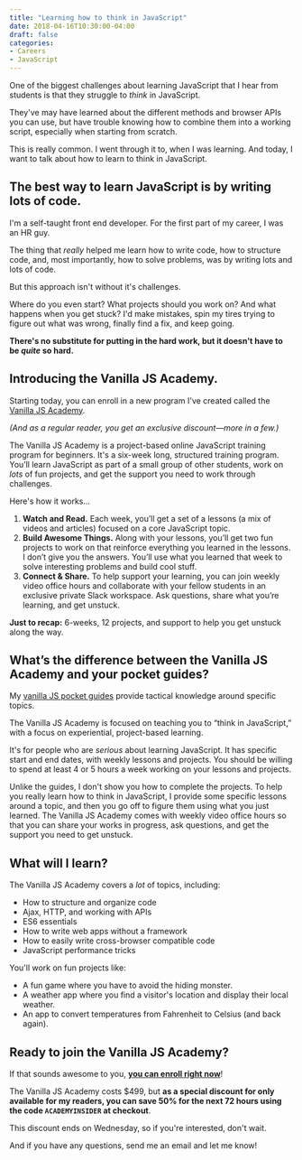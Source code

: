 ```yaml
---
title: "Learning how to think in JavaScript"
date: 2018-04-16T10:30:00-04:00
draft: false
categories:
- Careers
- JavaScript
---
```


One of the biggest challenges about learning JavaScript that I hear from students is that they struggle to *think* in JavaScript.

They've may have learned about the different methods and browser APIs you can use, but have trouble knowing how to combine them into a working script, especially when starting from scratch.

This is really common. I went through it to, when I was learning. And today, I want to talk about how to learn to think in JavaScript.

## The best way to learn JavaScript is by writing lots of code.

I'm a self-taught front end developer. For the first part of my career, I was an HR guy.

The thing that *really* helped me learn how to write code, how to structure code, and, most importantly, how to solve problems, was by writing lots and lots of code.

But this approach isn't without it's challenges.

Where do you even start? What projects should you work on? And what happens when you get stuck? I'd make mistakes, spin my tires trying to figure out what was wrong, finally find a fix, and keep going.

**There's no substitute for putting in the hard work, but it doesn't have to be _quite_ so hard.**

## Introducing the Vanilla JS Academy.

Starting today, you can enroll in a new program I've created called the [Vanilla JS Academy](https://vanillajsacademy.com).

*(And as a regular reader, you get an exclusive discount&mdash;more in a few.)*

The Vanilla JS Academy is a project-based online JavaScript training program for beginners. It's a six-week long, structured training program. You’ll learn JavaScript as part of a small group of other students, work on *lots* of fun projects, and get the support you need to work through challenges.

Here's how it works...

1. **Watch and Read.** Each week, you’ll get a set of a lessons (a mix of videos and articles) focused on a core JavaScript topic.
2. **Build Awesome Things.** Along with your lessons, you’ll get two fun projects to work on that reinforce everything you learned in the lessons. I don’t give you the answers. You’ll use what you learned that week to solve interesting problems and build cool stuff.
3. **Connect & Share.** To help support your learning, you can join weekly video office hours and collaborate with your fellow students in an exclusive private Slack workspace. Ask questions, share what you’re learning, and get unstuck.

**Just to recap:** 6-weeks, 12 projects, and support to help you get unstuck along the way.

## What’s the difference between the Vanilla JS Academy and your pocket guides?

My [vanilla JS pocket guides](https://vanillajsguides.com) provide tactical knowledge around specific topics.

The Vanilla JS Academy is focused on teaching you to “think in JavaScript,” with a focus on experiential, project-based learning.

It's for people who are *serious* about learning JavaScript. It has specific start and end dates, with weekly lessons and projects. You should be willing to spend at least 4 or 5 hours a week working on your lessons and projects.

Unlike the guides, I don't show you how to complete the projects. To help you really learn how to think in JavaScript, I provide some specific lessons around a topic, and then you go off to figure them using what you just learned. The Vanilla JS Academy comes with weekly video office hours so that you can share your works in progress, ask questions, and get the support you need to get unstuck.

## What will I learn?

The Vanilla JS Academy covers a *lot* of topics, including:

- How to structure and organize code
- Ajax, HTTP, and working with APIs
- ES6 essentials
- How to write web apps without a framework
- How to easily write cross-browser compatible code
- JavaScript performance tricks

You'll work on fun projects like:

- A fun game where you have to avoid the hiding monster.
- A weather app where you find a visitor's location and display their local weather.
- An app to convert temperatures from Fahrenheit to Celsius (and back again).

## Ready to join the Vanilla JS Academy?

If that sounds awesome to you, **[you can enroll right now](https://vanillajsacademy.com/#ready-to-buy)**!

The Vanilla JS Academy costs $499, but **as a special discount for only available for my readers, you can save 50% for the next 72 hours using the code `ACADEMYINSIDER` at checkout**.

This discount ends on Wednesday, so if you're interested, don't wait.

And if you have any questions, send me an email and let me know!